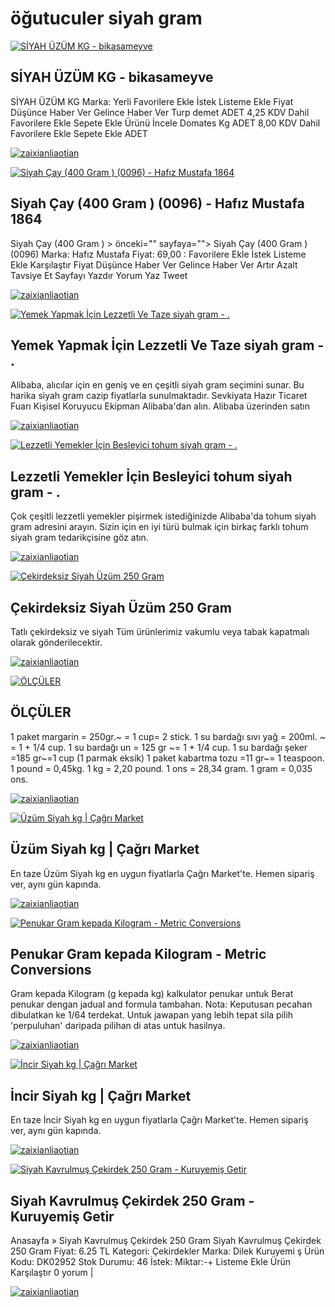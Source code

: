 # öğutuculer siyah gram
<a href="https://mnn.zoosnet.net/LR/Chatpre.aspx?id=MNN94995150&p=https://topgrinding.com/" target="_blank">![SİYAH ÜZÜM KG - bikasameyve](https://github.com/technlg/images/blob/main/38.jpg)</a>
## SİYAH ÜZÜM KG - bikasameyve
SİYAH ÜZÜM KG Marka: Yerli Favorilere Ekle İstek Listeme Ekle Fiyat Düşünce Haber Ver Gelince Haber Ver Turp demet ADET 4,25 KDV Dahil Favorilere Ekle Sepete Ekle Ürünü İncele Domates Kg ADET 8,00 KDV Dahil Favorilere Ekle Sepete Ekle ADET 
<a href="https://mnn.zoosnet.net/LR/Chatpre.aspx?id=MNN94995150&p=https://topgrinding.com/" target="_blank"><img src="https://github.com/technlg/images/raw/main/chat11.jpg" alt="zaixianliaotian"/></a><a href="//whatsapp.shibangsoft.com/WhatsApp.php" ><img src="https://github.com/technlg/images/raw/main/chat11.png" alt=""></a>
<a href="https://mnn.zoosnet.net/LR/Chatpre.aspx?id=MNN94995150&p=https://topgrinding.com/" target="_blank">![Siyah Çay (400 Gram ) (0096) - Hafız Mustafa 1864](https://github.com/technlg/images/blob/main/10.jpg)</a>
## Siyah Çay (400 Gram ) (0096) - Hafız Mustafa 1864
Siyah Çay (400 Gram ) > önceki="" sayfaya=""> Siyah Çay (400 Gram ) (0096) Marka: Hafız Mustafa Fiyat: 69,00 : Favorilere Ekle İstek Listeme Ekle Karşılaştır Fiyat Düşünce Haber Ver Gelince Haber Ver Artır Azalt Tavsiye Et Sayfayı Yazdır Yorum Yaz Tweet 
<a href="https://mnn.zoosnet.net/LR/Chatpre.aspx?id=MNN94995150&p=https://topgrinding.com/" target="_blank"><img src="https://github.com/technlg/images/raw/main/chat11.jpg" alt="zaixianliaotian"/></a><a href="//whatsapp.shibangsoft.com/WhatsApp.php" ><img src="https://github.com/technlg/images/raw/main/chat11.png" alt=""></a>
<a href="https://mnn.zoosnet.net/LR/Chatpre.aspx?id=MNN94995150&p=https://topgrinding.com/" target="_blank">![Yemek Yapmak İçin Lezzetli Ve Taze siyah gram - .](https://github.com/technlg/images/blob/main/36.jpg)</a>
## Yemek Yapmak İçin Lezzetli Ve Taze siyah gram - .
Alibaba, alıcılar için en geniş ve en çeşitli siyah gram seçimini sunar. Bu harika siyah gram cazip fiyatlarla sunulmaktadır. Sevkiyata Hazır Ticaret Fuarı Kişisel Koruyucu Ekipman Alibaba'dan alın. Alibaba üzerinden satın
<a href="https://mnn.zoosnet.net/LR/Chatpre.aspx?id=MNN94995150&p=https://topgrinding.com/" target="_blank"><img src="https://github.com/technlg/images/raw/main/chat11.jpg" alt="zaixianliaotian"/></a><a href="//whatsapp.shibangsoft.com/WhatsApp.php" ><img src="https://github.com/technlg/images/raw/main/chat11.png" alt=""></a>
<a href="https://mnn.zoosnet.net/LR/Chatpre.aspx?id=MNN94995150&p=https://topgrinding.com/" target="_blank">![Lezzetli Yemekler İçin Besleyici tohum siyah gram - .](https://github.com/technlg/images/blob/main/38.jpg)</a>
## Lezzetli Yemekler İçin Besleyici tohum siyah gram - .
Çok çeşitli lezzetli yemekler pişirmek istediğinizde Alibaba'da tohum siyah gram adresini arayın. Sizin için en iyi türü bulmak için birkaç farklı tohum siyah gram tedarikçisine göz atın.
<a href="https://mnn.zoosnet.net/LR/Chatpre.aspx?id=MNN94995150&p=https://topgrinding.com/" target="_blank"><img src="https://github.com/technlg/images/raw/main/chat11.jpg" alt="zaixianliaotian"/></a><a href="//whatsapp.shibangsoft.com/WhatsApp.php" ><img src="https://github.com/technlg/images/raw/main/chat11.png" alt=""></a>
<a href="https://mnn.zoosnet.net/LR/Chatpre.aspx?id=MNN94995150&p=https://topgrinding.com/" target="_blank">![Çekirdeksiz Siyah Üzüm 250 Gram](https://github.com/technlg/images/blob/main/26.jpg)</a>
## Çekirdeksiz Siyah Üzüm 250 Gram
Tatlı çekirdeksiz ve siyah Tüm ürünlerimiz vakumlu veya tabak kapatmalı olarak gönderilecektir.
<a href="https://mnn.zoosnet.net/LR/Chatpre.aspx?id=MNN94995150&p=https://topgrinding.com/" target="_blank"><img src="https://github.com/technlg/images/raw/main/chat11.jpg" alt="zaixianliaotian"/></a><a href="//whatsapp.shibangsoft.com/WhatsApp.php" ><img src="https://github.com/technlg/images/raw/main/chat11.png" alt=""></a>
<a href="https://mnn.zoosnet.net/LR/Chatpre.aspx?id=MNN94995150&p=https://topgrinding.com/" target="_blank">![ÖLÇÜLER](https://github.com/technlg/images/blob/main/7.jpg)</a>
## ÖLÇÜLER
1 paket margarin = 250gr.~ = 1 cup= 2 stick. 1 su bardağı sıvı yağ = 200ml. ~ = 1 + 1/4 cup. 1 su bardağı un = 125 gr ~= 1 + 1/4 cup. 1 su bardağı şeker =185 gr~=1 cup (1 parmak eksik) 1 paket kabartma tozu =11 gr~= 1 teaspoon. 1 pound = 0,45kg. 1 kg = 2,20 pound. 1 ons = 28,34 gram. 1 gram = 0,035 ons.
<a href="https://mnn.zoosnet.net/LR/Chatpre.aspx?id=MNN94995150&p=https://topgrinding.com/" target="_blank"><img src="https://github.com/technlg/images/raw/main/chat11.jpg" alt="zaixianliaotian"/></a><a href="//whatsapp.shibangsoft.com/WhatsApp.php" ><img src="https://github.com/technlg/images/raw/main/chat11.png" alt=""></a>
<a href="https://mnn.zoosnet.net/LR/Chatpre.aspx?id=MNN94995150&p=https://topgrinding.com/" target="_blank">![Üzüm Siyah kg | Çağrı Market](https://github.com/technlg/images/blob/main/54.jpg)</a>
## Üzüm Siyah kg | Çağrı Market
En taze Üzüm Siyah kg en uygun fiyatlarla Çağrı Market'te. Hemen sipariş ver, aynı gün kapında.
<a href="https://mnn.zoosnet.net/LR/Chatpre.aspx?id=MNN94995150&p=https://topgrinding.com/" target="_blank"><img src="https://github.com/technlg/images/raw/main/chat11.jpg" alt="zaixianliaotian"/></a><a href="//whatsapp.shibangsoft.com/WhatsApp.php" ><img src="https://github.com/technlg/images/raw/main/chat11.png" alt=""></a>
<a href="https://mnn.zoosnet.net/LR/Chatpre.aspx?id=MNN94995150&p=https://topgrinding.com/" target="_blank">![Penukar Gram kepada Kilogram - Metric Conversions](https://github.com/technlg/images/blob/main/54.jpg)</a>
## Penukar Gram kepada Kilogram - Metric Conversions
Gram kepada Kilogram (g kepada kg) kalkulator penukar untuk Berat penukar dengan jadual and formula tambahan. Nota: Keputusan pecahan dibulatkan ke 1/64 terdekat. Untuk jawapan yang lebih tepat sila pilih 'perpuluhan' daripada pilihan di atas untuk hasilnya.
<a href="https://mnn.zoosnet.net/LR/Chatpre.aspx?id=MNN94995150&p=https://topgrinding.com/" target="_blank"><img src="https://github.com/technlg/images/raw/main/chat11.jpg" alt="zaixianliaotian"/></a><a href="//whatsapp.shibangsoft.com/WhatsApp.php" ><img src="https://github.com/technlg/images/raw/main/chat11.png" alt=""></a>
<a href="https://mnn.zoosnet.net/LR/Chatpre.aspx?id=MNN94995150&p=https://topgrinding.com/" target="_blank">![İncir Siyah kg | Çağrı Market](https://github.com/technlg/images/blob/main/26.jpg)</a>
## İncir Siyah kg | Çağrı Market
En taze İncir Siyah kg en uygun fiyatlarla Çağrı Market'te. Hemen sipariş ver, aynı gün kapında.
<a href="https://mnn.zoosnet.net/LR/Chatpre.aspx?id=MNN94995150&p=https://topgrinding.com/" target="_blank"><img src="https://github.com/technlg/images/raw/main/chat11.jpg" alt="zaixianliaotian"/></a><a href="//whatsapp.shibangsoft.com/WhatsApp.php" ><img src="https://github.com/technlg/images/raw/main/chat11.png" alt=""></a>
<a href="https://mnn.zoosnet.net/LR/Chatpre.aspx?id=MNN94995150&p=https://topgrinding.com/" target="_blank">![Siyah Kavrulmuş Çekirdek 250 Gram - Kuruyemiş Getir](https://github.com/technlg/images/blob/main/2.jpg)</a>
## Siyah Kavrulmuş Çekirdek 250 Gram - Kuruyemiş Getir
Anasayfa » Siyah Kavrulmuş Çekirdek 250 Gram Siyah Kavrulmuş Çekirdek 250 Gram Fiyat: 6.25 TL Kategori: Çekirdekler Marka: Dilek Kuruyemi ş Ürün Kodu: DK02952 Stok Durumu: 46 İstek: Miktar:-+ Listeme Ekle Ürün Karşılaştır 0 yorum | 
<a href="https://mnn.zoosnet.net/LR/Chatpre.aspx?id=MNN94995150&p=https://topgrinding.com/" target="_blank"><img src="https://github.com/technlg/images/raw/main/chat11.jpg" alt="zaixianliaotian"/></a><a href="//whatsapp.shibangsoft.com/WhatsApp.php" ><img src="https://github.com/technlg/images/raw/main/chat11.png" alt=""></a>
